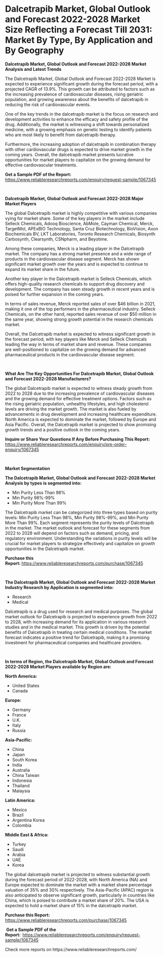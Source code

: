 <p><h1>Dalcetrapib Market, Global Outlook and Forecast 2022-2028 Market Size Reflecting a Forecast Till 2031: Market By Type, By Application and By Geography</h1></p><p><strong>Dalcetrapib Market, Global Outlook and Forecast 2022-2028 Market Analysis and Latest Trends</strong></p>
<p><p>The Dalcetrapib Market, Global Outlook and Forecast 2022-2028 Market is expected to experience significant growth during the forecast period, with a projected CAGR of 13.9%. This growth can be attributed to factors such as the increasing prevalence of cardiovascular diseases, rising geriatric population, and growing awareness about the benefits of dalcetrapib in reducing the risk of cardiovascular events.</p><p>One of the key trends in the dalcetrapib market is the focus on research and development activities to enhance the efficacy and safety profile of the drug. Additionally, the market is witnessing a shift towards personalized medicine, with a growing emphasis on genetic testing to identify patients who are most likely to benefit from dalcetrapib therapy.</p><p>Furthermore, the increasing adoption of dalcetrapib in combination therapy with other cardiovascular drugs is expected to drive market growth in the coming years. Overall, the dalcetrapib market presents lucrative opportunities for market players to capitalize on the growing demand for effective cardiovascular treatments.</p></p>
<p><strong>Get a Sample PDF of the Report:&nbsp;</strong> <a href="https://www.reliableresearchreports.com/enquiry/request-sample/1067345">https://www.reliableresearchreports.com/enquiry/request-sample/1067345</a></p>
<p>&nbsp;</p>
<p><strong>Dalcetrapib Market, Global Outlook and Forecast 2022-2028 Major Market Players</strong></p>
<p><p>The global Dalcetrapib market is highly competitive with various companies vying for market share. Some of the key players in the market include Selleck Chemicals, Adooq Bioscience, AbMole, Cayman Chemical, Merck, TargetMol, APExBIO Technology, Santa Cruz Biotechnology, BioVision, Axon Biochemicals BV, LKT Laboratories, Toronto Research Chemicals, Biosynth Carbosynth, Clearsynth, CSNpharm, and Beyotime.</p><p>Among these companies, Merck is a leading player in the Dalcetrapib market. The company has a strong market presence and a wide range of products in the cardiovascular disease segment. Merck has shown significant market growth over the years and is expected to continue to expand its market share in the future.</p><p>Another key player in the Dalcetrapib market is Selleck Chemicals, which offers high-quality research chemicals to support drug discovery and development. The company has seen steady growth in recent years and is poised for further expansion in the coming years.</p><p>In terms of sales revenue, Merck reported sales of over $46 billion in 2021, making it one of the top performers in the pharmaceutical industry. Selleck Chemicals, on the other hand, reported sales revenue of over $50 million in the same year, showing strong growth potential in the research chemicals market.</p><p>Overall, the Dalcetrapib market is expected to witness significant growth in the forecast period, with key players like Merck and Selleck Chemicals leading the way in terms of market share and revenue. These companies are well-positioned to capitalize on the growing demand for advanced pharmaceutical products in the cardiovascular disease segment.</p></p>
<p>&nbsp;</p>
<p><strong>What Are The Key Opportunities For Dalcetrapib Market, Global Outlook and Forecast 2022-2028 Manufacturers?</strong></p>
<p><p>The global Dalcetrapib market is expected to witness steady growth from 2022 to 2028 due to the increasing prevalence of cardiovascular diseases and the growing demand for effective treatment options. Factors such as the rising geriatric population, unhealthy lifestyles, and high cholesterol levels are driving the market growth. The market is also fueled by advancements in drug development and increasing healthcare expenditure. North America is expected to dominate the market, followed by Europe and Asia Pacific. Overall, the Dalcetrapib market is projected to show promising growth trends and a positive outlook in the coming years.</p></p>
<p><strong>Inquire or Share Your Questions If Any Before Purchasing This Report:</strong> <a href="https://www.reliableresearchreports.com/enquiry/pre-order-enquiry/1067345">https://www.reliableresearchreports.com/enquiry/pre-order-enquiry/1067345</a></p>
<p>&nbsp;</p>
<p><strong>Market Segmentation</strong></p>
<p><strong>The Dalcetrapib Market, Global Outlook and Forecast 2022-2028 Market Analysis by types is segmented into:</strong></p>
<p><ul><li>Min Purity Less Than 98%</li><li>Min Purity 98%-99%</li><li>Min Purity More Than 99%</li></ul></p>
<p><p>The Dalcetrapib market can be categorized into three types based on purity levels: Min Purity Less Than 98%, Min Purity 98%-99%, and Min Purity More Than 99%. Each segment represents the purity levels of Dalcetrapib in the market. The market outlook and forecast for these segments from 2022 to 2028 will depend on factors such as demand, pricing, and regulatory environment. Understanding the variations in purity levels will be crucial for market players to strategize effectively and capitalize on growth opportunities in the Dalcetrapib market.</p></p>
<p><strong>Purchase this Report:&nbsp;</strong><a href="https://www.reliableresearchreports.com/purchase/1067345">https://www.reliableresearchreports.com/purchase/1067345</a></p>
<p>&nbsp;</p>
<p><strong>The Dalcetrapib Market, Global Outlook and Forecast 2022-2028 Market Industry Research by Application is segmented into:</strong></p>
<p><ul><li>Research</li><li>Medical</li></ul></p>
<p><p>Dalcetrapib is a drug used for research and medical purposes. The global market outlook for Dalcetrapib is projected to experience growth from 2022 to 2028, with increasing demand for its application in various research studies and in the medical market. This growth is driven by the potential benefits of Dalcetrapib in treating certain medical conditions. The market forecast indicates a positive trend for Dalcetrapib, making it a promising investment for pharmaceutical companies and healthcare providers.</p></p>
<p>&nbsp;</p>
<p><strong>In terms of Region, the Dalcetrapib Market, Global Outlook and Forecast 2022-2028 Market Players available by Region are:</strong></p>
<p>
    <p> <strong> North America: </strong>
        <ul>
            <li>United States</li>
            <li>Canada</li>
        </ul>
        </p> 
    <p> <strong> Europe: </strong>
        <ul>
            <li>Germany</li>
            <li>France</li>
            <li>U.K.</li>
            <li>Italy</li>
            <li>Russia</li>
        </ul>
        </p> 
    <p> <strong> Asia-Pacific: </strong>
        <ul>
            <li>China</li>
            <li>Japan</li>
            <li>South Korea</li>
            <li>India</li>
            <li>Australia</li>
            <li>China Taiwan</li>
            <li>Indonesia</li>
            <li>Thailand</li>
            <li>Malaysia</li>
        </ul>
        </p> 
    <p> <strong> Latin America: </strong>
        <ul>
            <li>Mexico</li>
            <li>Brazil</li>
            <li>Argentina Korea</li>
            <li>Colombia</li>
        </ul>
        </p> 
    <p> <strong> Middle East & Africa: </strong>
        <ul>
            <li>Turkey</li>
            <li>Saudi</li>
            <li>Arabia</li>
            <li>UAE</li>
            <li>Korea</li>
        </ul>
    </p>
    </p>
<p><p>The global dalcetrapib market is projected to witness substantial growth during the forecast period of 2022-2028, with North America (NA) and Europe expected to dominate the market with a market share percentage valuation of 35% and 30% respectively. The Asia-Pacific (APAC) region is also anticipated to observe significant growth, particularly in countries like China, which is poised to contribute a market share of 20%. The USA is expected to hold a market share of 15% in the dalcetrapib market.</p></p>
<p><strong>Purchase this Report: </strong><a href="https://www.reliableresearchreports.com/purchase/1067345">https://www.reliableresearchreports.com/purchase/1067345</a></p>
<p>&nbsp;<strong>Get a Sample PDF of the Report:&nbsp;&nbsp;</strong><a href="https://www.reliableresearchreports.com/enquiry/request-sample/1067345">https://www.reliableresearchreports.com/enquiry/request-sample/1067345</a></p>
<p><strong></strong></p>
<p>Check more reports on https://www.reliableresearchreports.com/</p>